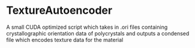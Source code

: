 # TextureAutoencoder
A small CUDA optimized script which takes in .ori files containing crystallographic orientation data of polycrystals and outputs a condensed file which encodes texture data for the material
